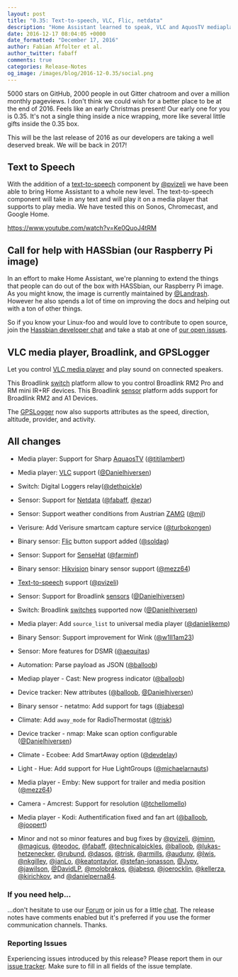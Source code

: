 ```yaml
---
layout: post
title: "0.35: Text-to-speech, VLC, Flic, netdata"
description: "Home Assistant learned to speak, VLC and AquosTV mediaplayer, Netdata, ZMAG, Flic, and Broadlink"
date: 2016-12-17 08:04:05 +0000
date_formatted: "December 17, 2016"
author: Fabian Affolter et al.
author_twitter: fabaff
comments: true
categories: Release-Notes
og_image: /images/blog/2016-12-0.35/social.png
---
```


5000 stars on GitHub, 2000 people in out Gitter chatroom and over a million monthly pageviews. I don't think we could wish for a better place to be at the end of 2016. Feels like an early Christmas present! Our early one for you is 0.35. It's not a single thing inside a nice wrapping, more like several little gifts inside the 0.35 box.

This will be the last release of 2016 as our developers are taking a well deserved break. We will be back in 2017!

## Text to Speech

With the addition of a [text-to-speech][tts] component by [@pvizeli] we have been able to bring Home Assistant to a whole new level. The text-to-speech component will take in any text and will play it on a media player that supports to play media. We have tested this on Sonos, Chromecast, and Google Home.

https://www.youtube.com/watch?v=Ke0QuoJ4tRM

## Call for help with HASSbian (our Raspberry Pi image)

In an effort to make Home Assistant, we're planning to extend the things that people can do out of the box with HASSbian, our Raspberry Pi image. As you might know, the image is currently maintained by [@Landrash]. However he also spends a lot of time on improving the docs and helping out with a ton of other things.

So if you know your Linux-foo and would love to contribute to open source, join the [Hassbian developer chat](https://gitter.im/home-assistant/hassbian) and take a stab at one of [our open issues](https://github.com/home-assistant/pi-gen/issues).

## VLC media player, Broadlink, and GPSLogger
Let you control [VLC media player][vlc-media] and  play sound on connected speakers.

This Broadlink [switch][bl-switch] platform allow to you control Broadlink RM2 Pro and RM mini IR+RF devices. This Broadlink [sensor][bl-sensor] platform adds support for Broadlink RM2 and A1 Devices.

The [GPSLogger](https://home-assistant.io/components/device_tracker.gpslogger/) now also supports attributes as the speed, direction, altitude, provider, and activity.

## All changes
- Media player: Support for Sharp [AquaosTV][aquostv] ([@titilambert])
- Media player: [VLC][vlc-media] support ([@Danielhiversen])
- Switch: Digital Loggers relay([@dethpickle])
- Sensor: Support for [Netdata][netdata] ([@fabaff], [@ezar])
- Sensor: Support weather conditions from Austrian [ZAMG][zamg] ([@mjl])
- Verisure: Add Verisure smartcam capture service ([@turbokongen])
- Binary sensor: [Flic][flic] button support added ([@soldag])
- Sensor: Support for [SenseHat][sensehat] ([@farminf])
- Binary sensor: [Hikvision][hikvision] binary sensor support ([@mezz64])
- [Text-to-speech][tts] support ([@pvizeli])
- Sensor: Support for Broadlink [sensors][bl-sensor] ([@Danielhiversen])
- Switch: Broadlink [switches][bl-switch] supported now ([@Danielhiversen])

- Media player: Add `source_list` to universal media player ([@danieljkemp])
- Binary Sensor: Support improvement for Wink ([@w1ll1am23])
- Sensor: More features for DSMR ([@aequitas])
- Automation: Parse payload as JSON ([@balloob])
- Mediap player - Cast: New progress indicator ([@balloob])
- Device tracker: New attributes ([@balloob], [@Danielhiversen])
- Binary sensor - netatmo: Add support for tags ([@jabesq])
- Climate: Add `away_mode` for RadioThermostat ([@trisk])
- Device tracker - nmap: Make scan option configurable ([@Danielhiversen])
- Climate - Ecobee: Add SmartAway option ([@devdelay])
- Light - Hue: Add support for Hue LightGroups ([@michaelarnauts])
- Media player - Emby: New support for trailer and media position ([@mezz64])
- Camera - Amcrest: Support for resolution ([@tchellomello])
- Media player - Kodi: Authentification fixed and fan art ([@balloob], [@joopert])
- Minor and not so minor features and bug fixes by [@pvizeli], [@jminn], [@magicus], [@teodoc], [@fabaff], [@technicalpickles], [@balloob], [@lukas-hetzenecker], [@rubund], [@dasos], [@trisk], [@armills], [@auduny], [@lwis], [@nkgilley], [@janLo], [@keatontaylor], [@stefan-jonasson], [@Jypy], [@jawilson], [@DavidLP], [@molobrakos], [@jabesq], [@joerocklin], [@kellerza], [@kirichkov], and [@danielperna84].

### If you need help...
...don't hesitate to use our [Forum](https://community.home-assistant.io/) or join us for a little [chat](https://gitter.im/home-assistant/home-assistant). The release notes have comments enabled but it's preferred if you use the former communication channels. Thanks.

### Reporting Issues
Experiencing issues introduced by this release? Please report them in our [issue tracker](https://github.com/home-assistant/home-assistant/issues). Make sure to fill in all fields of the issue template.


[@aequitas]: https://github.com/aequitas
[@armills]: https://github.com/armills
[@auduny]: https://github.com/auduny
[@balloob]: https://github.com/balloob
[@Danielhiversen]: https://github.com/Danielhiversen
[@danieljkemp]: https://github.com/danieljkemp
[@danielperna84]: https://github.com/danielperna84
[@dasos]: https://github.com/dasos
[@DavidLP]: https://github.com/DavidLP
[@dethpickle]: https://github.com/dethpickle
[@devdelay]: https://github.com/devdelay
[@ezar]: https://github.com/ezar
[@fabaff]: https://github.com/fabaff
[@farminf]: https://github.com/farminf
[@jabesq]: https://github.com/jabesq
[@janLo]: https://github.com/janLo
[@janLo]: https://github.com/janLo
[@jawilson]: https://github.com/jawilson
[@jawilson]: https://github.com/jawilson
[@jminn]: https://github.com/jminn
[@joerocklin]: https://github.com/joerocklin
[@joopert]: https://github.com/joopert
[@Jypy]: https://github.com/Jypy
[@keatontaylor]: https://github.com/keatontaylor
[@kellerza]: https://github.com/kellerza
[@kirichkov]: https://github.com/kirichkov
[@Landrash]: https://github.com/Landrash
[@lukas-hetzenecker]: https://github.com/lukas-hetzenecker
[@lwis]: https://github.com/lwis
[@magicus]: https://github.com/magicus
[@MartinHjelmare]: https://github.com/MartinHjelmare
[@mezz64]: https://github.com/mezz64
[@michaelarnauts]: https://github.com/michaelarnauts
[@mjl]: https://github.com/mjl
[@molobrakos]: https://github.com/molobrakos
[@nkgilley]: https://github.com/nkgilley
[@pvizeli]: https://github.com/pvizeli
[@rubund]: https://github.com/rubund
[@rubund]: https://github.com/rubund
[@soldag]: https://github.com/soldag
[@stefan-jonasson]: https://github.com/stefan-jonasson
[@tchellomello]: https://github.com/tchellomello
[@technicalpickles]: https://github.com/technicalpickles
[@teodoc]: https://github.com/teodoc
[@titilambert]: https://github.com/titilambert
[@trisk]: https://github.com/trisk
[@turbokongen]: https://github.com/turbokongen
[@w1ll1am23]: https://github.com/w1ll1am23

[vlc-media]: https://home-assistant.io/components/media_player.vlc/
[aquostv]: https://home-assistant.io/components/media_player.aquostv/
[digitalloggers]: https://home-assistant.io/components/switch.digitalloggers/
[netdata]: https://home-assistant.io/components/switch.digitalloggers/
[bl-sensor]: https://home-assistant.io/components/sensor.broadlink/
[bl-switch]: https://home-assistant.io/components/switch.broadlink/
[hikvision]: https://home-assistant.io/components/binary_sensor.hikvision/
[zamg]: https://home-assistant.io/components/sensor.zamg/
[flic]: https://home-assistant.io/components/binary_sensor.flic/
[sensehat]: https://home-assistant.io/components/sensor.sensehat/
[tts]: https://home-assistant.io/components/tts/
